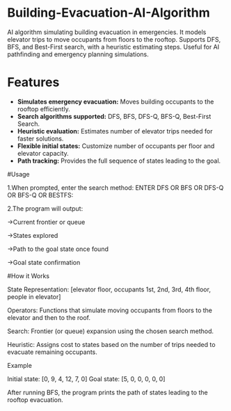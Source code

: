 # Building-Evacuation-AI-Algorithm
AI algorithm simulating building evacuation in emergencies. It models elevator trips to move occupants from floors to the rooftop. Supports DFS, BFS, and Best-First search, with a heuristic estimating steps. Useful for AI pathfinding and emergency planning simulations.

# Features

- **Simulates emergency evacuation:** Moves building occupants to the rooftop efficiently.
- **Search algorithms supported:** DFS, BFS, DFS-Q, BFS-Q, Best-First Search.
- **Heuristic evaluation:** Estimates number of elevator trips needed for faster solutions.
- **Flexible initial states:** Customize number of occupants per floor and elevator capacity.
- **Path tracking:** Provides the full sequence of states leading to the goal.

#Usage

1.When prompted, enter the search method:
ENTER DFS OR BFS OR DFS-Q OR BFS-Q OR BESTFS:


2.The program will output:

->Current frontier or queue

->States explored

->Path to the goal state once found

->Goal state confirmation

#How it Works

State Representation: [elevator floor, occupants 1st, 2nd, 3rd, 4th floor, people in elevator]

Operators: Functions that simulate moving occupants from floors to the elevator and then to the roof.

Search: Frontier (or queue) expansion using the chosen search method.

Heuristic: Assigns cost to states based on the number of trips needed to evacuate remaining occupants.

Example

Initial state: [0, 9, 4, 12, 7, 0]
Goal state: [5, 0, 0, 0, 0, 0]

After running BFS, the program prints the path of states leading to the rooftop evacuation.
